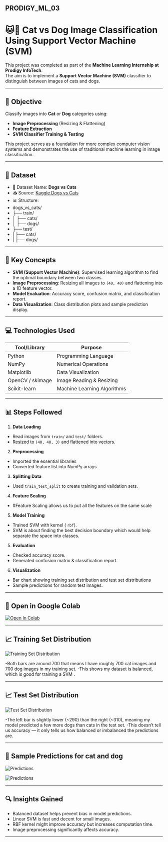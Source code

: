 ## PRODIGY_ML_03

# 🐱🐶 Cat vs Dog Image Classification Using Support Vector Machine (SVM)

This project was completed as part of the **Machine Learning Internship at Prodigy InfoTech**.  
The aim is to implement a **Support Vector Machine (SVM)** classifier to distinguish between images of cats and dogs.

---

## 📌 Objective

Classify images into **Cat** or **Dog** categories using:
- **Image Preprocessing** (Resizing & Flattening)
- **Feature Extraction**
- **SVM Classifier Training & Testing**

This project serves as a foundation for more complex computer vision systems and demonstrates the use of traditional machine learning in image classification.

---

## 🧾 Dataset

- 📂 Dataset Name: **Dogs vs Cats**
- 📥 Source: [Kaggle Dogs vs Cats](https://www.kaggle.com/datasets/salader/dogs-vs-cats)
- 📊 Structure:
- dogs_vs_cats/
- ├── train/
- │ ├── cats/
- │ ├── dogs/
- ├── test/
- | ├── cats/
- | ├── dogs/


---

## 🧠 Key Concepts

- **SVM (Support Vector Machine)**: Supervised learning algorithm to find the optimal boundary between two classes.
- **Image Preprocessing**: Resizing all images to `(40, 40)` and flattening into a 1D feature vector.
- **Model Evaluation**: Accuracy score, confusion matrix, and classification report.
- **Data Visualization**: Class distribution plots and sample prediction display.

---

## 💻 Technologies Used

| Tool/Library   | Purpose                         |
|----------------|----------------------------------|
| Python         | Programming Language             |
| NumPy          | Numerical Operations             |
| Matplotlib     | Data Visualization               |
| OpenCV / skimage| Image Reading & Resizing        |
| Scikit-learn   | Machine Learning Algorithms      |

---

## 📊 Steps Followed

1. **Data Loading**
 - Read images from `train/` and `test/` folders.
 - Resized to `(40, 40, 3)` and flattened into vectors.

2. **Preprocessing**
 - Imported the essential libraries
 - Converted feature list into NumPy arrays

3. **Splitting Data**
 - Used `train_test_split` to create training and validation sets.

4. **Feature Scaling**
 - #Feature Scaling allows us to put all the features on the same scale 
   
5. **Model Training**
 - Trained SVM with kernel ( `rbf`).
 - SVM is about finding the best decision boundary which would help separate the space into classes.

5. **Evaluation**
 - Checked accuracy score.
 - Generated confusion matrix & classification report.

6. **Visualization**
 - Bar chart showing training set distribution and test set distributions
 - Sample predictions for random test images.

---

## 🔗 Open in Google Colab
[![Open In Colab](https://colab.research.google.com/assets/colab-badge.svg)](https://colab.research.google.com/drive/1cazvMaTUqeDmuFXobxMjmJ7q0tc92tZF?usp=sharing)

---

## 📈 Training Set Distribution

![Training Set Distribution](trainingSet.png)  

-Both bars are around 700 that means I have roughly 700 cat images and 700 dog images in my training set.
-This shows my dataset is balanced, which is good for training a SVM .

---

## 📈 Test Set Distribution
![Test Set Distribution](TestSet.png)  

-The left bar is slightly lower (~290) than the right (~310), meaning my model predicted a few more dogs than cats in the test set.
-This doesn’t tell us accuracy — it only tells us how balanced or imbalanced the predictions are.


---

## 📸 Sample Predictions for cat and dog 

![Predictions](CatPredict.png)  



![Predictions](DogPredict.png)  

---

## 🔍 Insights Gained

- Balanced dataset helps prevent bias in model predictions.
- Linear SVM is fast and decent for small images.
- RBF kernel might improve accuracy but increases computation time.
- Image preprocessing significantly affects accuracy.

---


